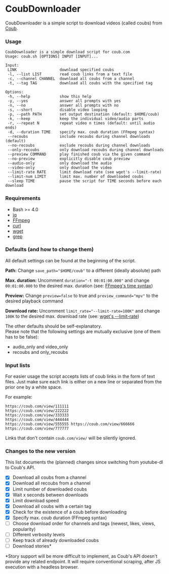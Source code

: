 # CoubDownloader

CoubDownloader is a simple script to download videos (called coubs) from [Coub](https://coub.com).  

### Usage

```
CoubDownloader is a simple download script for coub.com
Usage: coub.sh [OPTIONS] INPUT [INPUT]...

Input:
 LINK                   download specified coubs
 -l, --list LIST        read coub links from a text file
 -c, --channel CHANNEL  download all coubs from a channel
 -t, --tag TAG          download all coubs with the specified tag

Options:
 -h, --help             show this help
 -y, --yes              answer all prompts with yes
 -n, --no               answer all prompts with no
 -s, --short            disable video looping
 -p, --path PATH        set output destination (default: $HOME/coub)
 -k, --keep             keep the individual video/audio parts
 -r, --repeat N         repeat video n times (default: until audio ends)
 -d, --duration TIME    specify max. coub duration (FFmpeg syntax)
 --recoubs              include recoubs during channel downloads (default)
 --no-recoubs           exclude recoubs during channel downloads
 --only-recoubs         only download recoubs during channel downloads
 --preview COMMAND      play finished coub via the given command
 --no-preview           explicitly disable coub preview
 --audio-only           only download the audio
 --video-only           only download the video
 --limit-rate RATE      limit download rate (see wget's --limit-rate)
 --limit-num LIMIT      limit max. number of downloaded coubs
 --sleep TIME           pause the script for TIME seconds before each download
```

### Requirements

* Bash >= 4.0
* [jq](https://stedolan.github.io/jq/)
* [FFmpeg](https://www.ffmpeg.org/)
* [curl](https://curl.haxx.se/)
* [wget](https://www.gnu.org/software/wget/)
* [grep](https://www.gnu.org/software/grep/)

### Defaults (and how to change them)

All default settings can be found at the beginning of the script.

**Path:** Change `save_path="$HOME/coub"` to a different (ideally absolute) path

**Max. duration:** Uncomment `duration="-t 00:01:00.000"` and change `00:01:00.000` to the desired max. duration (see: [FFmpeg's time syntax](https://ffmpeg.org/ffmpeg-utils.html#time-duration-syntax))

**Preview:** Change `preview=false` to true and `preview_command="mpv"` to the desired playback command

**Download rate:** Uncomment `limit_rate="--limit-rate=100K"` and change `100K` to the desired max. download rate (see: [wget's --limit-rate](https://www.gnu.org/software/wget/manual/html_node/Download-Options.html#Download-Options))

The other defaults should be self-explanatory.  
Please note that the following settings are mutually exclusive (one of them has to be false):  

* audio_only and video_only  
* recoubs and only_recoubs

### Input lists

For easier usage the script accepts lists of coub links in the form of text files. Just make sure each link is either on a new line or separated from the prior one by a white space.

For example:

```
https://coub.com/view/111111
https://coub.com/view/222222
https://coub.com/view/333333
https://coub.com/view/444444
https://coub.com/view/555555 https://coub.com/view/666666 https://coub.com/view/777777
```

Links that don't contain `coub.com/view/` will be silently ignored.

### Changes to the new version

This list documents the (planned) changes since switching from youtube-dl to Coub's API.  

- [x] Download all coubs from a channel
- [x] Download all recoubs from a channel  
- [x] Limit number of downloaded coubs  
- [x] Wait x seconds between downloads  
- [x] Limit download speed  
- [x] Download all coubs with a certain tag  
- [x] Check for the existence of a coub before downloading  
- [x] Specify max. coub duration (FFmpeg syntax)  
- [ ] Choose download order for channels and tags (newest, likes, views, popularity)
- [ ] Different verbosity levels  
- [ ] Keep track of already downloaded coubs  
- [ ] Download stories*  

*Story support will be more difficult to implement, as Coub's API doesn't provide any related endpoint. It will require conventional scraping, after JS execution with a headless browser.
